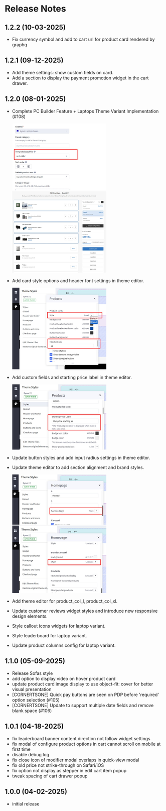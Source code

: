 # Release Notes

## 1.2.2 (10-03-2025)
- Fix currency symbol and add to cart url for product card rendered by graphq

## 1.2.1 (09-12-2025)
- Add theme settings: show custom fields on card.
- Add a section to display the payment promotion widget in the cart drawer.

## 1.2.0 (08-01-2025)
- Complete PC Builder Feature + Laptops Theme Variant Implementation (#108)

  <img src="img/config-category-pc-builder-template.jpg" alt="config-category-pc-builder-template" style="max-width: 300px;" loading="lazy" />

  <img src="img/pc-builder-category-page.jpg" alt="pc-builder-category-page" style="max-width: 300px;" loading="lazy" />

- Add card style options and header font settings in theme editor.

  <img src="img/config-card-style-font-size.jpg" alt="config-card-style-font-size" style="max-width: 300px;" loading="lazy" />

- Add custom fields and starting price label in theme editor.

  <img src="img/config-starting-price-label.jpg" alt="config-starting-price-label" style="max-width: 300px;" loading="lazy" />

- Update button styles and add input radius settings in theme editor.
- Update theme editor to add section alignment and brand styles.

  <img src="img/config-section-align.jpg" alt="config-section-align" style="max-width: 300px;" loading="lazy" />

  <img src="img/config-brand-carousel-style.jpg" alt="config-brand-carousel-style" style="max-width: 300px;" loading="lazy" />

- Add theme editor for product_col_l, product_col_xl.
- Update customer reviews widget styles and introduce new responsive design elements.
- Style callout icons widgets for laptop variant.
- Style leaderboard for laptop variant.
- Update product columns config for laptop variant.

## 1.1.0 (05-09-2025)
- Release Sofas style
- add option to display video on hover product card
- update product card image display to use object-fit: cover for better visual presentation
- [CORNERTSONE] Quick pay buttons are seen on PDP before 'required' option selection (#105)
- [CORNERTSONE] Update to support multiple date fields and remove blank space (#106)

## 1.0.1 (04-18-2025)
- fix leaderboard banner content direction not follow widget settings
- fix modal of configure product options in cart cannot scroll on mobile at first time
- disable debug log
- fix close icon of modifier modal overlaps in quick-view modal
- fix old price not strike-through on Safari/iOS
- fix option not display as stepper in edit cart item popup
- tweak spacing of cart drawer popup

## 1.0.0 (04-02-2025)
- initial release
